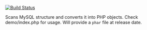 [![Build Status](https://travis-ci.org/bogdananton/MySQL-to-object-mapper.svg)](https://travis-ci.org/bogdananton/MySQL-to-object-mapper)

Scans MySQL structure and converts it into PHP objects. Check demo/index.php for usage. Will provide a `phar` file at release date.
